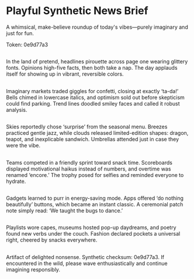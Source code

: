 # Playful Synthetic News Brief

A whimsical, make-believe roundup of today's vibes—purely imaginary and just for fun.

Token: 0e9d77a3

## 

In the land of pretend, headlines pirouette across page one wearing glittery fonts. Opinions high-five facts, then both take a nap. The day applauds itself for showing up in vibrant, reversible colors.

## 

Imaginary markets traded giggles for confetti, closing at exactly ‘ta-da!’ Bells chimed in lowercase italics, and optimism sold out before skepticism could find parking. Trend lines doodled smiley faces and called it robust analysis.

## 

Skies reportedly chose ‘surprise’ from the seasonal menu. Breezes practiced gentle jazz, while clouds released limited-edition shapes: dragon, teapot, and inexplicable sandwich. Umbrellas attended just in case they were the vibe.

## 

Teams competed in a friendly sprint toward snack time. Scoreboards displayed motivational haikus instead of numbers, and overtime was renamed ‘encore.’ The trophy posed for selfies and reminded everyone to hydrate.

## 

Gadgets learned to purr in energy-saving mode. Apps offered ‘do nothing beautifully’ buttons, which became an instant classic. A ceremonial patch note simply read: ‘We taught the bugs to dance.’

## 

Playlists wore capes, museums hosted pop-up daydreams, and poetry found new verbs under the couch. Fashion declared pockets a universal right, cheered by snacks everywhere.

## 

Artifact of delighted nonsense. Synthetic checksum: 0e9d77a3. If encountered in the wild, please wave enthusiastically and continue imagining responsibly.